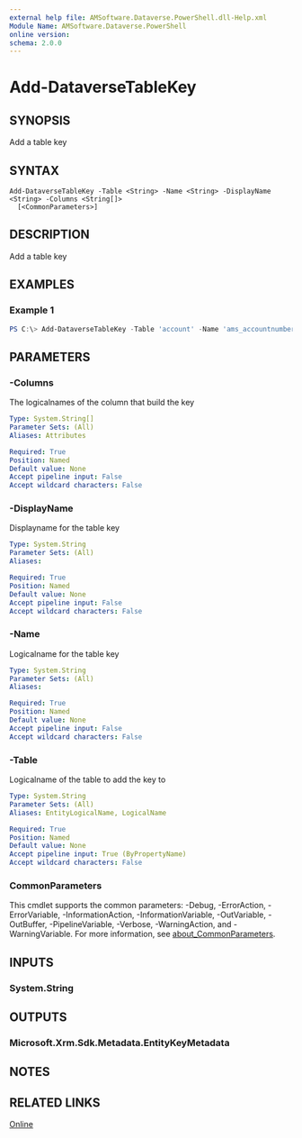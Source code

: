 ```yaml
---
external help file: AMSoftware.Dataverse.PowerShell.dll-Help.xml
Module Name: AMSoftware.Dataverse.PowerShell
online version:
schema: 2.0.0
---
```


# Add-DataverseTableKey

## SYNOPSIS
Add a table key

## SYNTAX

```
Add-DataverseTableKey -Table <String> -Name <String> -DisplayName <String> -Columns <String[]>
  [<CommonParameters>]
```

## DESCRIPTION
Add a table key

## EXAMPLES

### Example 1
```powershell
PS C:\> Add-DataverseTableKey -Table 'account' -Name 'ams_accountnumber' -DisplayName 'Accountnumber' -Columns 'accountnumber'
```

## PARAMETERS

### -Columns
The logicalnames of the column that build the key

```yaml
Type: System.String[]
Parameter Sets: (All)
Aliases: Attributes

Required: True
Position: Named
Default value: None
Accept pipeline input: False
Accept wildcard characters: False
```

### -DisplayName
Displayname for the table key

```yaml
Type: System.String
Parameter Sets: (All)
Aliases:

Required: True
Position: Named
Default value: None
Accept pipeline input: False
Accept wildcard characters: False
```

### -Name
Logicalname for the table key

```yaml
Type: System.String
Parameter Sets: (All)
Aliases:

Required: True
Position: Named
Default value: None
Accept pipeline input: False
Accept wildcard characters: False
```

### -Table
Logicalname of the table to add the key to

```yaml
Type: System.String
Parameter Sets: (All)
Aliases: EntityLogicalName, LogicalName

Required: True
Position: Named
Default value: None
Accept pipeline input: True (ByPropertyName)
Accept wildcard characters: False
```

### CommonParameters
This cmdlet supports the common parameters: -Debug, -ErrorAction, -ErrorVariable, -InformationAction, -InformationVariable, -OutVariable, -OutBuffer, -PipelineVariable, -Verbose, -WarningAction, and -WarningVariable. For more information, see [about_CommonParameters](http://go.microsoft.com/fwlink/?LinkID=113216).

## INPUTS

### System.String
## OUTPUTS

### Microsoft.Xrm.Sdk.Metadata.EntityKeyMetadata
## NOTES

## RELATED LINKS

[Online](https://github.com/AMSoftwareNL/DataversePowershell/blob/main/docs/Add-DataverseTableKey.md)


